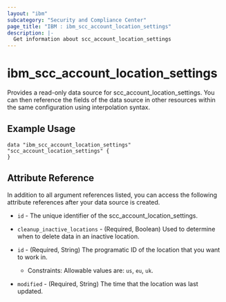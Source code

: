 ```yaml
---
layout: "ibm"
subcategory: "Security and Compliance Center"
page_title: "IBM : ibm_scc_account_location_settings"
description: |-
  Get information about scc_account_location_settings
---
```


# ibm_scc_account_location_settings

Provides a read-only data source for scc_account_location_settings. You can then reference the fields of the data source in other resources within the same configuration using interpolation syntax.

## Example Usage

```hcl
data "ibm_scc_account_location_settings" "scc_account_location_settings" {
}
```


## Attribute Reference

In addition to all argument references listed, you can access the following attribute references after your data source is created.

* `id` - The unique identifier of the scc_account_location_settings.
* `cleanup_inactive_locations` - (Required, Boolean) Used to determine when to delete data in an inactive location.

* `id` - (Required, String) The programatic ID of the location that you want to work in.
  * Constraints: Allowable values are: `us`, `eu`, `uk`.

* `modified` - (Required, String) The time that the location was last updated.

